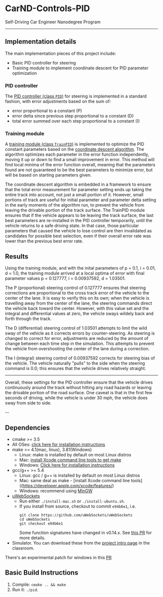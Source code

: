 # CarND-Controls-PID
Self-Driving Car Engineer Nanodegree Program

---

## Implementation details

The main implementation pieces of this project include:

* Basic PID controller for steering
* Training module to implement coordinate descent for PID parameter optimization

### PID controller

The [PID controller (class `PID`)](src/PID.cpp) for steering is implemented in a standard fashion, with error adjustments based on the sum of:
* error proportional to a constant (P)
* error delta since previous step proportional to a constant (D)
* total error summed over each step proportional to a constant (I)

### Training module

A [training module (class `TrainPID`)](src/TrainPID.cc) is implemented to optimize the PID constant parameters based on the [coordinate descent algorithm](https://en.wikipedia.org/wiki/Coordinate_descent). The algorithm optimizes each parameter in the error function independently, moving it up or down to find a small improvement in error. This method will find local minima of the error function overall, meaning that the parameters found are not guaranteed to be the best parameters to minimize error, but will be based on starting parameters given.

The coordinate descent algorithm is embedded in a framework to ensure that the total error measurement for parameter setting ends up taking the entire track into account, not just a small portion of it. However, small portions of track are useful for initial parameter and parameter delta setting in the early moments of the algorithm run, to prevent the vehicle from leaving the drivable portion of the track surface. The TrainPID module ensures that if the vehicle appears to be leaving the track surface, the last best parameters are re-installed in the PID controller temporarily, until the vehicle returns to a safe driving state. In that case, those particular parameters that caused the vehicle to lose control are then invalidated as candidates for possible best selection, even if their overall error rate was lower than the previous best error rate.

## Results

Using the training module, and with the inital parameters of p = 0.1, i = 0.01, d = 1.0, the training module arrived at a local optima of error with final parameter values p = 0.127777, i = 0.00937592, d = 1.03501.

The P (proportional) steering control of 0.127777 ensures that steering corrections are proportional to the cross track error of the vehicle to the center of the lane. It is easy to verify this on its own; when the vehicle is travelling away from the center of the lane, the steering commands direct the vehicle back toward the center. However, with this value set and the integral and differential values at zero, the vehicle sways wildely back and forth through the track.

The D (differential) steering control of 1.03501 attempts to limit the wild sway of the vehicle as it corrects errors by counter-steering. As steering is changed to correct for error, adjustments are reduced by the amount of change between each time step in the simulation. This attempts to prevent the vehicle from overshooting the center of the lane during a correction.

The I (integral) steering control of 0.00937592 corrects for steering bias of the vehicle. The vehicle naturally "pulls" to the side when the steering command is 0.0; this ensures that the vehicle drives relatively straight.

***

Overall, these settings for the PID controller ensure that the vehicle drives continuously around the track without hitting any road hazards or leaving the drivable portion of the road surface. One caveat is that in the first few seconds of driving, while the vehicle is under 30 mph, the vehicle does sway from side to side.


--

## Dependencies

* cmake >= 3.5
 * All OSes: [click here for installation instructions](https://cmake.org/install/)
* make >= 4.1(mac, linux), 3.81(Windows)
  * Linux: make is installed by default on most Linux distros
  * Mac: [install Xcode command line tools to get make](https://developer.apple.com/xcode/features/)
  * Windows: [Click here for installation instructions](http://gnuwin32.sourceforge.net/packages/make.htm)
* gcc/g++ >= 5.4
  * Linux: gcc / g++ is installed by default on most Linux distros
  * Mac: same deal as make - [install Xcode command line tools]((https://developer.apple.com/xcode/features/)
  * Windows: recommend using [MinGW](http://www.mingw.org/)
* [uWebSockets](https://github.com/uWebSockets/uWebSockets)
  * Run either `./install-mac.sh` or `./install-ubuntu.sh`.
  * If you install from source, checkout to commit `e94b6e1`, i.e.
    ```
    git clone https://github.com/uWebSockets/uWebSockets 
    cd uWebSockets
    git checkout e94b6e1
    ```
    Some function signatures have changed in v0.14.x. See [this PR](https://github.com/udacity/CarND-MPC-Project/pull/3) for more details.
* Simulator. You can download these from the [project intro page](https://github.com/udacity/self-driving-car-sim/releases) in the classroom.

There's an experimental patch for windows in this [PR](https://github.com/udacity/CarND-PID-Control-Project/pull/3)

## Basic Build Instructions

1. Compile: `cmake .. && make`
1. Run it: `./pid`. 

